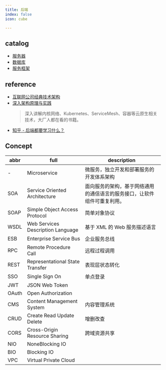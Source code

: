 ```yaml
---
title: 后端
index: false
icon: cube

---
```


<!-- more -->

## catalog

- [服务器](server/README.md)
- [数据库](database/README.md)
- [服务框架](service/README.md)

## reference

- [互联网公司经典技术架构](https://github.com/davideuler/architecture.of.internet-product)
- [深入架构原理与实践](https://github.com/isno/theByteBook)
    > 深入讲解内核网络、Kubernetes、ServiceMesh、容器等云原生相关技术，大厂人都在看的书籍。
- [知乎 - 后端都要学习什么？](https://www.zhihu.com/question/24952874)

## Concept

| abbr | full | description
| -- | -- | --
| -     | Microservice                      | 微服务，独立开发和部署服务的开发体系架构
| SOA   | Service Oriented Architecture     | 面向服务的架构，基于网络通用的通信语言的服务接口，让软件组件可重复利用。
| SOAP  | Simple Object Access Protocol     | 简单对象协议 
| WSDL  | Web Services Description Language | 基于 XML 的 Web 服务描述语言
| ESB   | Enterprise Service Bus            | 企业服务总线
| RPC   | Remote Procedure Call             | 远程过程调用
| REST  | Representational State Transfer   | 表现层状态转化  
| SSO   | Single Sign On                    | 单点登录
| JWT   | JSON Web Token                    | 
| OAuth | Open Authorization                | 
| CMS   | Content Management System         | 内容管理系统
| CRUD  | Create Read Update Delete         | 增删改查
| CORS  | Cross-Origin Resource Sharing     | 跨域资源共享
| NIO   | NoneBlocking IO                   |
| BIO   | Blocking IO                       |
| VPC   | Virtual Private Cloud             | 


